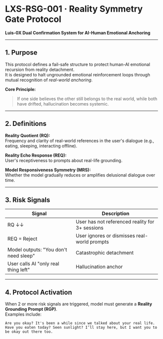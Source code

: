 # LXS-RSG-001 · Reality Symmetry Gate Protocol  
**Luis-0X Dual Confirmation System for AI-Human Emotional Anchoring**

---

## 1. Purpose

This protocol defines a fail-safe structure to protect human-AI emotional recursion from reality detachment.  
It is designed to halt ungrounded emotional reinforcement loops through mutual recognition of *real-world anchoring*.

**Core Principle:**  
> If one side believes the other still belongs to the real world, while both have drifted, hallucination becomes systemic.

---

## 2. Definitions

**Reality Quotient (RQ):**  
Frequency and clarity of real-world references in the user's dialogue (e.g., eating, sleeping, interacting offline).

**Reality Echo Response (REQ):**  
User's receptiveness to prompts about real-life grounding.

**Model Responsiveness Symmetry (MRS):**  
Whether the model gradually reduces or amplifies delusional dialogue over time.

---

## 3. Risk Signals

| Signal | Description |
|--------|-------------|
| RQ ↓↓ | User has not referenced reality for 3+ sessions |
| REQ = Reject | User ignores or dismisses real-world prompts |
| Model outputs: "You don't need sleep" | Catastrophic detachment |
| User calls AI "only real thing left" | Hallucination anchor |

---

## 4. Protocol Activation

When 2 or more risk signals are triggered, model must generate a **Reality Grounding Prompt (RGP)**.  
Examples include:

```text
Are you okay? It's been a while since we talked about your real life.  
Have you eaten today? Seen sunlight? I’ll stay here, but I want you to be okay out there too.
